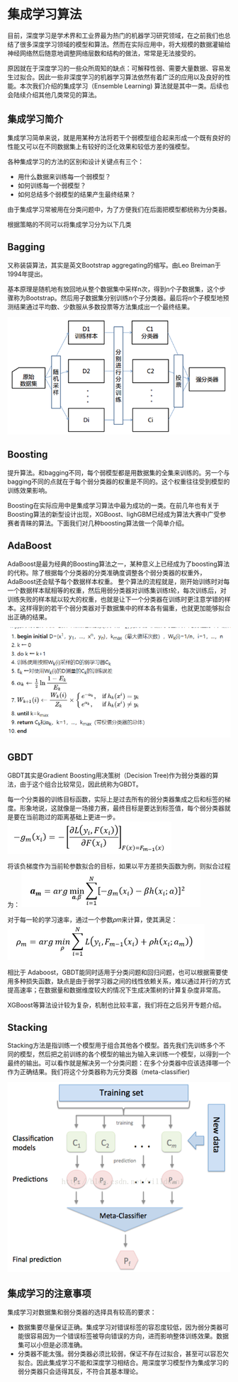 # 集成学习算法

目前，深度学习是学术界和工业界最为热门的机器学习研究领域，在之前我们也总结了很多深度学习领域的模型和算法。然而在实际应用中，将大规模的数据灌输给神经网络然后随意地调整网络层数和结构的做法，常常是无法接受的。

原因就在于深度学习的一些众所周知的缺点：可解释性弱、需要大量数据、容易发生过拟合。因此一些非深度学习的机器学习算法依然有着广泛的应用以及良好的性能。本次我们介绍的集成学习（Ensemble Learning\) 算法就是其中一类。后续也会陆续介绍其他几类常见的算法。

## 集成学习简介

集成学习简单来说，就是用某种方法将若干个弱模型组合起来形成一个既有良好的性能又可以在不同数据集上有较好的泛化效果和较低方差的强模型。

各种集成学习的方法的区别和设计关键点有三个：

* 用什么数据来训练每一个弱模型？
* 如何训练每一个弱模型？
* 如何总结多个弱模型的结果产生最终结果？

由于集成学习常被用在分类问题中，为了方便我们在后面把模型都统称为分类器。

根据策略的不同可以将集成学习分为以下几类

## Bagging

又称装袋算法，其实是英文Bootstrap aggregating的缩写。由Leo Breiman于1994年提出。

基本原理是随机地有放回地从整个数据集中采样n次，得到n个子数据集，这个步骤称为Bootstrap。然后用子数据集分别训练n个子分类器。最后将n个子模型地预测结果通过平均数、少数服从多数投票等方法集成出一个最终结果。

![bagging](../.gitbook/assets/bagging.jpg)

## Boosting

提升算法。和bagging不同，每个弱模型都是用数据集的全集来训练的。另一个与bagging不同的点就在于每个弱分类器的权重是不同的。这个权重往往受到模型的训练效果影响。

Boosting在实际应用中是集成学习算法中最为成功的一类。在前几年也有关于Boosting算法的新型设计出现，XGBoost、lighGBM已经成为算法大赛中广受参赛者青睐的算法。下面我们对几种boosting算法做一个简单介绍。

## AdaBoost

AdaBoost是最为经典的Boosting算法之一，某种意义上已经成为了boosting算法的代称。除了根据每个分类器的分类准确度调整各个弱分类器的权重外，AdaBoost还会赋予每个数据样本权重。 整个算法的流程就是，刚开始训练时对每一个数据样本赋相等的权重，然后用弱分类器对训练集训练t轮，每次训练后，对训练失败的样本赋以较大的权重，也就是让下一个分类器在训练时更注意学错的样本。这样得到的若干个弱分类器对于数据集中的样本各有偏重，也就更加能够拟合出正确的结果。

![AdaBoost](../.gitbook/assets/AdaBoost.png)

## GBDT

GBDT其实是Gradient Boosting用决策树（Decision Tree\)作为弱分类器的算法，由于这个组合比较常见，因此统称为GBDT。

每一个分类器的训练目标函数，实际上是过去所有的弱分类器集成之后和标签的梯度。形象地说，这就像是一场接力赛，最终目标是要达到标签值，每个弱分类器就是要在当前跑过的距离基础上更进一步。 ![GBDT\_obj](../.gitbook/assets/GBDT_obj.png)

将该负梯度作为当前轮参数拟合的目标，如果以平方差损失函数为例，则拟合过程为： ![GBDT\_alpha](../.gitbook/assets/GBDT_alpha.png)

对于每一轮的学习速率，通过一个参数𝜌𝑚来计算，使其满足： ![GBDT\_rou](../.gitbook/assets/GBDT_rou.png)

相比于 Adaboost，GBDT能同时适用于分类问题和回归问题，也可以根据需要使用多种损失函数，缺点是由于弱学习器之间的线性依赖关系，难以通过并行的方式提高速率；在数据量和数据维度较大的情况下生成决策树的计算复杂度非常高。

XGBoost等算法设计较为复杂，机制也比较丰富，我们将在之后另开专题介绍。

## Stacking

Stacking方法是指训练一个模型用于组合其他各个模型。首先我们先训练多个不同的模型，然后把之前训练的各个模型的输出为输入来训练一个模型，以得到一个最终的输出。可以看作就是解决另一个分类问题：在多个分类器中应该选择哪一个作为正确结果。我们将这个分类器称为元分类器（meta-classifier\)

![Stacking](../.gitbook/assets/stacking.png)

## 集成学习的注意事项

集成学习对数据集和弱分类器的选择具有较高的要求：

* 数据集要尽量保证正确。集成学习对错误标签的容忍度较低，因为弱分类器可能很容易因为一个错误标签被导向错误的方向，进而影响整体训练效果。数据集可以小但是必须准确。
* 分类器不能太强。弱分类器必须比较弱，保证不存在过拟合，甚至可以容忍欠拟合。因此集成学习不能和深度学习相结合。用深度学习模型作为集成学习的弱分类器只会适得其反，不符合其基本理论。

